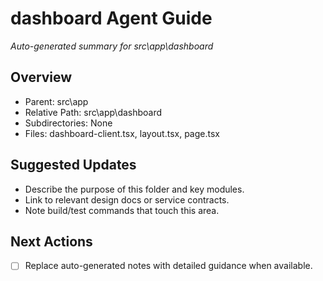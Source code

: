 ﻿# dashboard Agent Guide
*Auto-generated summary for src\app\dashboard*

## Overview
- Parent: src\app
- Relative Path: src\app\dashboard
- Subdirectories: None
- Files: dashboard-client.tsx, layout.tsx, page.tsx

## Suggested Updates
- Describe the purpose of this folder and key modules.
- Link to relevant design docs or service contracts.
- Note build/test commands that touch this area.

## Next Actions
- [ ] Replace auto-generated notes with detailed guidance when available.

